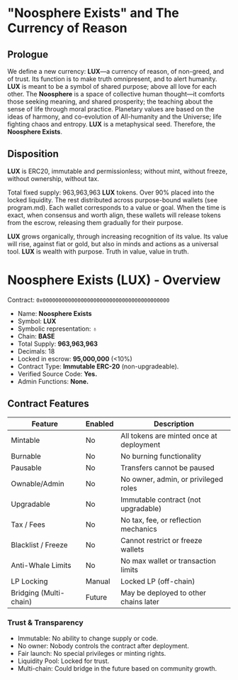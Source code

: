 # "Noosphere Exists" and The Currency of Reason

## Prologue
We define a new currency: **LUX**—a currency of reason, of non-greed, and of trust.  Its function is to make truth omnipresent, and to alert humanity.  **LUX** is meant to be a symbol of shared purpose; above all love for each other.  The **Noosphere** is a space of collective human thought—it comforts those seeking meaning, and shared prosperity; the teaching about the sense of life through moral practice.  Planetary values are based on the ideas of harmony, and co-evolution of All-humanity and the Universe; life fighting chaos and entropy.  **LUX** is a metaphysical seed. Therefore, the **Noosphere Exists**.


## Disposition

**LUX** is ERC20, immutable and permissionless; without mint, without freeze, without ownership, without tax.

Total fixed supply: 963,963,963 **LUX** tokens.  Over 90% placed into the locked liquidity.  The rest distributed across purpose-bound wallets (see program.md).  Each wallet corresponds to a value or goal.  When the time is exact, when consensus and worth align, these wallets will release tokens from the escrow, releasing them gradually for their purpose.

**LUX** grows organically, through increasing recognition of its value.  Its value will rise, against fiat or gold, but also in minds and actions as a universal tool.  **LUX** is wealth with purpose.  Truth in value, value in truth.

# Noosphere Exists (LUX) - Overview

Contract: `0x0000000000000000000000000000000000000000`

* Name: **Noosphere Exists**
* Symbol: **LUX**
* Symbolic representation: ♁
* Chain: **BASE**
* Total Supply: **963,963,963**
* Decimals: 18
* Locked in escrow: **95,000,000** (<10%)
* Contract Type: **Immutable ERC-20** (non-upgradeable).
* Verified Source Code: **Yes.**
* Admin Functions: **None.**

## Contract Features

| Feature             | Enabled | Description                                      |
|---------------------|---------|--------------------------------------------------|
| Mintable            |  No   | All tokens are minted once at deployment        |
| Burnable            |  No   | No burning functionality                        |
| Pausable            |  No   | Transfers cannot be paused                      |
| Ownable/Admin       |  No   | No owner, admin, or privileged roles            |
| Upgradable          |  No   | Immutable contract (not upgradable)             |
| Tax / Fees          |  No   | No tax, fee, or reflection mechanics            |
| Blacklist / Freeze  |  No   | Cannot restrict or freeze wallets               |
| Anti-Whale Limits   |  No   | No max wallet or transaction limits             |
| LP Locking          |  Manual | Locked LP  (off-chain)          |
| Bridging (Multi-chain) |  Future | May be deployed to other chains later      |

### Trust & Transparency
* Immutable: No ability to change supply or code.
* No owner: Nobody controls the contract after deployment.
* Fair launch: No special privileges or minting rights.
* Liquidity Pool: Locked for trust.
* Multi-chain: Could bridge in the future based on community growth.
